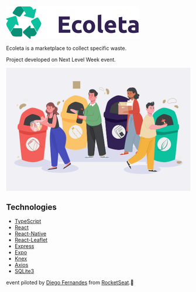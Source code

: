 ![](web/src/assets/Logo.svg)

Ecoleta is a marketplace to collect specific waste.

Project developed on Next Level Week event.

![](/web/src/assets/bg-home.svg)

## Technologies
* [TypeScript](https://github.com/Microsoft/TypeScript)
* [React](https://github.com/facebook/react)
* [React-Native](https://github.com/facebook/react-native)
* [React-Leaflet](https://github.com/PaulLeCam/react-leaflet)
* [Express](https://github.com/expressjs/express)
* [Expo](https://github.com/expo/expo)
* [Knex](http://knexjs.org/)
* [Axios](https://github.com/axios/axios)
* [SQLite3](https://www.sqlite.org/index.html)

event piloted by [Diego Fernandes](https://github.com/diego3g) from [RocketSeat](https://github.com/Rocketseat).🚀